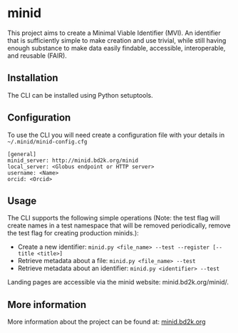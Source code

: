 # minid
This project aims to create a Minimal Viable Identifier (MVI). An identifier that is sufficiently simple to make creation and use trivial, while still having enough substance to make data easily findable, accessible, interoperable, and reusable (FAIR). 

## Installation
The CLI can be installed using Python setuptools. 

## Configuration
To use the CLI you will need create a configuration file with your details in `~/.minid/minid-config.cfg`

```
[general]
minid_server: http://minid.bd2k.org/minid
local_server: <Globus endpoint or HTTP server>
username: <Name>
orcid: <Orcid>
```

## Usage

The CLI supports the following simple operations (Note: the test flag will create names in a test namespace that will be removed periodically, remove the test flag for creating production minids.): 

* Create a new identifier: `minid.py <file_name> --test --register [--title <title>]`
* Retrieve metadata about a file: `minid.py <file_name> --test` 
* Retrieve metadata about an identifier: `minid.py <identifier> --test`

Landing pages are accessible via the minid website: minid.bd2k.org/minid/<identifier>. 

## More information
More information about the project can be found at: [minid.bd2k.org](http://minid.bd2k.org/)
